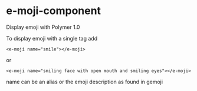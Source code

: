 # e-moji-component
Display emoji with Polymer 1.0

To display emoji with a single tag add 
```
<e-moji name="smile"></e-moji> 
```
or 
```
<e-moji name="smiling face with open mouth and smiling eyes"></e-moji>
```
name can be an alias or the emoji description as found in gemoji
